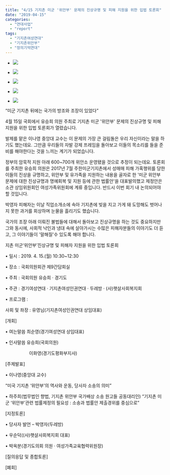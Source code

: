 ```yaml
---
title: "4/15 기지촌 미군 '위안부' 문제의 진상규명 및 피해 지원을 위한 입법 토론회"
date: "2019-04-15"
categories: 
  - "연대사업"
  - "report"
tags: 
  - "기지촌여성연대"
  - "기지촌위안부"
  - "정의기억연대"
---
```


- ![](http://womenandwar.net/kr/wp-content/uploads/2019/04/20190415_104645-1024x768.jpg)
    
- ![](http://womenandwar.net/kr/wp-content/uploads/2019/04/20190415_104700-1024x768.jpg)
    
- ![](http://womenandwar.net/kr/wp-content/uploads/2019/04/20190415_110618_HDR-1024x768.jpg)
    
- ![](http://womenandwar.net/kr/wp-content/uploads/2019/04/20190415_111231-1024x768.jpg)
    
- ![](http://womenandwar.net/kr/wp-content/uploads/2019/04/20190415_114801-1024x768.jpg)
    

“미군 기지촌 뒤에는 국가의 방조와 조장이 있었다”

4월 15일 국회에서 유승희 의원 주최로 기지촌 미군 '위안부' 문제의 진상규명 및 피해 지원을 위한 입법 토론회가 열렸습니다.

발제를 맡은 이나영 중앙대 교수는 이 문제의 가장 큰 걸림돌은 우리 자신이라는 말을 하기도 했는데요. 그만큼 우리들의 자발 강제 프레임을 돌아보고 이들의 목소리를 들을 준비를 해야한다는 것을 느끼는 계기가 되었습니다.

정부의 암묵적 지원 아래 600~700개 위안소 운영됐을 것으로 추정이 되는데요. 토론회를 주최한 유승희 의원은 2017년 7월 주한미군기지촌에서 성매매 피해 가혹행위를 당한 이들의 진상을 규명하고, 위안부 및 유가족을 지원하는 내용을 골자로 한 '미군 위안부 문제에 대한 진상규명과 명예회복 및 지원 등에 관한 법률안'을 대표발의했고 제정안은 소관 상임위원회인 여성가족위원회에 계류 중입니다. 반드시 이번 회기 내 논의되어야 할 것입니다.

박영자 피해자는 이날 직업소개소에 속아 기지촌에 빚을 지고 가게 돼 도망해도 벗어나지 못한 과거를 회상하며 눈물을 흘리기도 했습니다.

국가의 조장 아래 이뤄진 불법들에 대해서 돌아보고 진상규명을 하는 것도 중요하지만 그와 동시에, 사회적 낙인과 냉대 속에 살아가시는 수많은 피해자분들의 이야기도 더 듣고, 그 이야기들이 '말해질'수 있도록 해야 합니다.

지촌 미군‘위안부’진상규명 및 피해자 지원을 위한 입법 토론회

• 일시 : 2019. 4. 15.(월) 10:30~12:30

• 장소 : 국회의원회관 제9간담회실

• 주최 : 국회의원 유승희 · 경기도

• 주관 : 경기여성연대 · 기지촌여성인권연대 · 두레방 · (사)햇살사회복지회   

• 프로그램 :

사회 및 좌장 : 유영님(기지촌여성인권연대 상임대표)

\[개회\]

• 여는말씀 최순영(경기여성연대 상임대표)

• 인사말씀 유승희(국회의원)

                   이화영(경기도평화부지사)

\[주제발표\]

• 이나영(중앙대 교수)

“미국 기지촌 ‘위안부’의 역사와 운동, 당사자 소송의 의미”

• 하주희(법무법인 향법, 기지촌 위안부 국가배상 소송 원고들 공동대리인) “기지촌 미군 ‘위안부’관련 법률제정의 필요성 : 소송과 법률안 제출경위를 중심으로”

\[지정토론\]

• 당사자 발언 – 박영자(두레방)

• 우순덕((사)햇살사회복지회 대표)

• 박옥분(경기도의회 의원 · 여성가족교육협력위원장)

\[질의응답 및 종합토론\]

\[폐회\]
